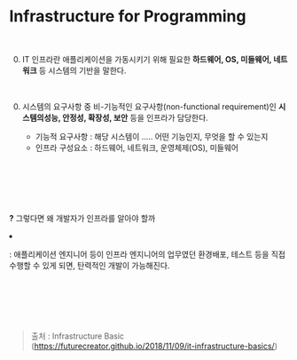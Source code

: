 <h1>Infrastructure for Programming</h1>
<p>&nbsp;</p>
<ol start='0' >
<li>IT 인프라란 애플리케이션을 가동시키기 위해 필요한 <strong>하드웨어, OS, 미들웨어, 네트워크</strong> 등 시스템의 기반을 말한다.</li>

</ol>
<p>&nbsp;</p>
<ol start='0' >
<li><p>시스템의 요구사항 중 비-기능적인 요구사항(non-functional requirement)인 <strong>시스템의성능, 안정성, 확장성, 보안</strong> 등을 인프라가 담당한다.</p>
<ul>
<li>기능적 요구사항 : 해당 시스템이 ..... 어떤 기능인지, 무엇을 할 수 있는지</li>

</ul>
<ul>
<li>인프라 구성요소 : 하드웨어, 네트워크, 운영체제(OS), 미들웨어</li>

</ul>
</li>

</ol>
<p>&nbsp;</p>
<p>&nbsp;</p>
<p>&nbsp;</p>
<p><strong>?</strong>	그렇다면 왜 개발자가 인프라를 알아야 할까</p>
<li><p>	: 애플리케이션 엔지니어 등이 인프라 엔지니어의 업무였던 환경배포, 테스트 등을 직접 수행할 수 있게 되면, 탄력적인 개발이 가능해진다.</p></li>
<p>&nbsp;</p>
<p>&nbsp;</p>
<p>&nbsp;</p>
<blockquote><p>출처 : Infrastructure Basic (<a href='https://futurecreator.github.io/2018/11/09/it-infrastructure-basics/' target='_blank' class='url'>https://futurecreator.github.io/2018/11/09/it-infrastructure-basics/</a>)</p>
</blockquote>
